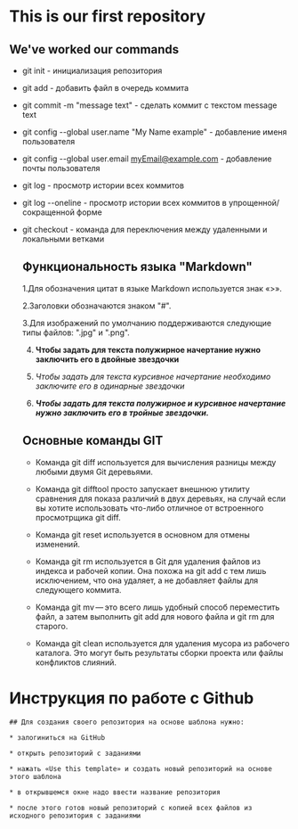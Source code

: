 # This is our first repository

## We've worked our commands

* git init - инициализация репозитория
* git add - добавить файл в очередь коммита
* git commit -m "message text" - сделать коммит с текстом message text
* git config --global user.name "My Name example" - добавление именя пользователя
* git config --global user.email myEmail@example.com - добавление почты пользователя
* git log - просмотр истории всех коммитов
* git log --oneline - просмотр истории всех коммитов в упрощенной/сокращенной форме
* git checkout - команда для переключения между удаленными и локальными ветками

    ## Функциональность языка "Markdown"

    1.Для обозначения цитат в языке Markdown используется знак «>». 
    
    2.Заголовки обозначаются знаком "#".

    3.Для изображений по умолчанию поддерживаются следующие типы файлов: ".jpg" и ".png".

    4. **Чтобы задать для текста полужирное начертание нужно заключить его в двойные звездочки**
    
    5. *Чтобы задать для текста курсивное начертание необходимо заключите его в одинарные звездочки*

    6. ***Чтобы задать для текста полужирное и курсивное начертание нужно заключить его в тройные звездочки.***
    
    ## Основные команды GIT

    - Команда git diff используется для вычисления разницы между любыми двумя Git деревьями.

    - Команда git difftool просто запускает внешнюю утилиту сравнения для показа различий в двух деревьях, на случай если вы хотите использовать что-либо отличное от встроенного просмотрщика git diff.

    - Команда git reset используется в основном для отмены изменений.

    - Команда git rm используется в Git для удаления файлов из индекса и рабочей копии. Она похожа на git add с тем лишь исключением, что она удаляет, а не добавляет файлы для следующего коммита.

    - Команда git mv — это всего лишь удобный способ переместить файл, а затем выполнить git add для нового файла и git rm для старого.

    - Команда git clean используется для удаления мусора из рабочего каталога. Это могут быть результаты сборки проекта или файлы конфликтов слияний.

# Инструкция по работе с Github

    ## Для создания своего репозитория на основе шаблона нужно:

    * залогиниться на GitHub

    * открыть репозиторий с заданиями

    * нажать «Use this template» и создать новый репозиторий на основе этого шаблона

    * в открывшемся окне надо ввести название репозитория

    * после этого готов новый репозиторий с копией всех файлов из исходного репозитория с заданиями